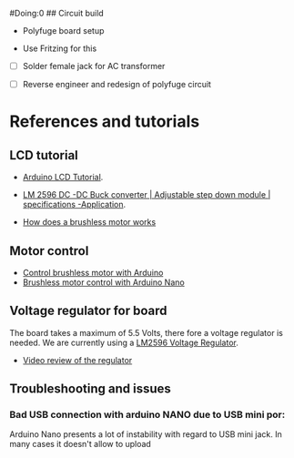 #Doing:0 ## Circuit build
- Polyfuge board setup

- Use Fritzing for this
- [ ] Solder female jack for AC transformer

- [ ] Reverse engineer and redesign of polyfuge circuit

# References and tutorials
## LCD tutorial

- [Arduino LCD Tutorial](https://howtomechatronics.com/tutorials/arduino/lcd-tutorial/).
- [LM 2596 DC -DC Buck converter | Adjustable step down module | specifications -Application](https://www.youtube.com/watch?v=QPntXt8Ea3s).

- [How does a brushless motor works](https://www.youtube.com/watch?v=uOQk8SJso6Q)

## Motor control
- [Control brushless motor with Arduino](https://www.youtube.com/watch?v=DTOK6CgXRXg)
- [Brushless motor control with Arduino Nano](https://www.youtube.com/watch?v=neU6vPDGOBA)

## Voltage regulator for board
The board takes a maximum of 5.5 Volts, there fore a voltage regulator is needed. We are currently using a [LM2596 Voltage Regulator](https://www.minikits.com.au/LM2596-PSU-01).
- [Video review of the regulator](https://www.youtube.com/watch?v=6LTxJWsn1HQ)

## Troubleshooting and issues
### Bad USB connection with arduino NANO due to USB mini por:
Arduino Nano presents a lot of instability with regard to USB mini jack.
In many cases it doesn't allow to upload
